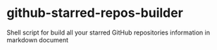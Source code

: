 # github-starred-repos-builder
Shell script for build all your starred GitHub repositories information in markdown document
